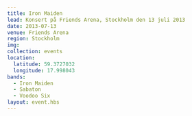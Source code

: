 ```yaml
---
title: Iron Maiden
lead: Konsert på Friends Arena, Stockholm den 13 juli 2013
date: 2013-07-13
venue: Friends Arena
region: Stockholm
img:
collection: events
location:
  latitude: 59.3727032
  longitude: 17.998043
bands:
  - Iron Maiden
  - Sabaton
  - Voodoo Six
layout: event.hbs
---
```

